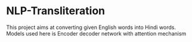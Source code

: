 # NLP-Transliteration
This project aims at converting given English words into Hindi words. Models used here is Encoder decoder network with attention mechanism
